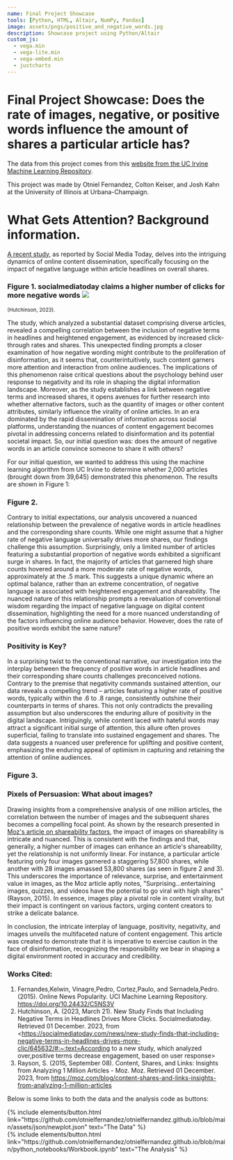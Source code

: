 ```yaml
---
name: Final Project Showcase
tools: [Python, HTML, Altair, NumPy, Pandas]
image: assets/pngs/positive_and_negative_words.jpg
description: Showcase project using Python/Altair
custom_js:
  - vega.min
  - vega-lite.min
  - vega-embed.min
  - justcharts
---
```



# Final Project Showcase: Does the rate of images, negative, or positive words influence the amount of shares a particular article has?

The data from this project comes from this [website from the UC Irvine Machine Learning Repository](https://archive.ics.uci.edu/dataset/332/online+news+popularity). 

This project was made by Otniel Fernandez, Colton Keiser, and Josh Kahn at the University of Illinois at Urbana-Champaign.

<!-- We can use a vegachart HTML tag like so:-->
<!-- ```do this once, then again at the end of the HTML tag-->






# What Gets Attention? Background information.

[A recent study](https://www.socialmediatoday.com/news/new-study-finds-that-including-negative-terms-in-headlines-drives-more-clic/645632/#:~:text=According%20to%20a%20new%20study%2C%20which%20analyzed%20over,positive%20terms%20decrease%20engagement%2C%20based%20on%20user%20response.), as reported by Social Media Today, delves into the intriguing dynamics of online content dissemination, specifically focusing on the impact of negative language within article headlines on overall shares. 

### Figure 1. socialmediatoday claims a higher number of clicks for more negative words <img src="https://www.socialmediatoday.com/imgproxy/85SUeEM4ugdupxuDxXBpJaUtGRB1cEUqNYo0Vwbegus/g:ce/rs:fill:685:182:0/bG9jYWw6Ly8vZGl2ZWltYWdlL3Vwd29ydGh5X2FuYWx5c2lzMi5wbmc.png"> 
<span style="font-size: smaller;">(Hutchinson, 2023).</span>



The study, which analyzed a substantial dataset comprising diverse articles, revealed a compelling correlation between the inclusion of negative terms in headlines and heightened engagement, as evidenced by increased click-through rates and shares. This unexpected finding prompts a closer examination of how negative wording might contribute to the proliferation of disinformation, as it seems that, counterintuitively, such content garners more attention and interaction from online audiences. The implications of this phenomenon raise critical questions about the psychology behind user response to negativity and its role in shaping the digital information landscape. Moreover, as the study establishes a link between negative terms and increased shares, it opens avenues for further research into whether alternative factors, such as the quantity of images or other content attributes, similarly influence the virality of online articles. In an era dominated by the rapid dissemination of information across social platforms, understanding the nuances of content engagement becomes pivotal in addressing concerns related to disinformation and its potential societal impact. So, our initial question was: does the amount of negative words in an article convince someone to share it with others?

For our initial question, we wanted to address this using the machine learning algorithm from UC Irvine to determine whether 2,000 articles (brought down from 39,645) demonstrated this phenomenon. The results are shown in Figure 1:




### Figure 2.

<vegachart schema-url="{{ site.baseurl }}/assets/json/scatter_plot_negative.json" style="width: 100%"></vegachart>

Contrary to initial expectations, our analysis uncovered a nuanced relationship between the prevalence of negative words in article headlines and the corresponding share counts. While one might assume that a higher rate of negative language universally drives more shares, our findings challenge this assumption. Surprisingly, only a limited number of articles featuring a substantial proportion of negative words exhibited a significant surge in shares. In fact, the majority of articles that garnered high share counts hovered around a more moderate rate of negative words, approximately at the .5 mark. This suggests a unique dynamic where an optimal balance, rather than an extreme concentration, of negative language is associated with heightened engagement and shareability. The nuanced nature of this relationship prompts a reevaluation of conventional wisdom regarding the impact of negative language on digital content dissemination, highlighting the need for a more nuanced understanding of the factors influencing online audience behavior. However, does the rate of positive words exhibit the same nature?

### Positivity is Key?

In a surprising twist to the conventional narrative, our investigation into the interplay between the frequency of positive words in article headlines and their corresponding share counts challenges preconceived notions. Contrary to the premise that negativity commands sustained attention, our data reveals a compelling trend – articles featuring a higher rate of positive words, typically within the .6 to .8 range, consistently outshine their counterparts in terms of shares. This not only contradicts the prevailing assumption but also underscores the enduring allure of positivity in the digital landscape. Intriguingly, while content laced with hateful words may attract a significant initial surge of attention, this allure often proves superficial, failing to translate into sustained engagement and shares. The data suggests a nuanced user preference for uplifting and positive content, emphasizing the enduring appeal of optimism in capturing and retaining the attention of online audiences.

### Figure 3.

<vegachart schema-url="{{ site.baseurl }}/assets/json/scatter_plot_positive.json" style="width: 100%"></vegachart>


### Pixels of Persuasion: What about images?

Drawing insights from a comprehensive analysis of one million articles, the correlation between the number of images and the subsequent shares becomes a compelling focal point. As shown by the research presented in [Moz's article on shareability factors](https://moz.com/blog/content-shares-and-links-insights-from-analyzing-1-million-articles), the impact of images on shareability is intricate and nuanced. This is consistent with the findings and that, generally, a higher number of images can enhance an article's shareability, yet the relationship is not uniformly linear. For instance, a particular article featuring only four images garnered a staggering 57,800 shares, while another with 28 images amassed 53,800 shares (as seen in figure 2 and 3). This underscores the importance of relevance, surprise, and entertainment value in images, as the Moz article aptly notes, "Surprising...entertaining images, quizzes, and videos have the potential to go viral with high shares" (Rayson, 2015). In essence, images play a pivotal role in content virality, but their impact is contingent on various factors, urging content creators to strike a delicate balance. 

In conclusion, the intricate interplay of language, positivity, negativity, and images unveils the multifaceted nature of content engagement. This article was created to demonstrate that it is imperative to exercise caution in the face of disinformation, recognizing the responsibility we bear in shaping a digital environment rooted in accuracy and credibility.

### Works Cited:

1. Fernandes,Kelwin, Vinagre,Pedro, Cortez,Paulo, and Sernadela,Pedro. (2015). Online News Popularity. UCI Machine Learning Repository. <https://doi.org/10.24432/C5NS3V>
2. Hutchinson, A. (2023, March 21). New Study Finds that Including Negative Terms in Headlines Drives More Clicks. Socialmediatoday. Retrieved 01 December. 2023, from <https://socialmediatoday.com/news/new-study-finds-that-including-negative-terms-in-headlines-drives-more-clic/645632/#:~:text=According to a new study, which analyzed over,positive terms decrease engagement, based on user response>
3. Rayson, S. (2015, September 08). Content, Shares, and Links: Insights from Analyzing 1 Million Articles - Moz. Moz. Retrieved 01 December. 2023, from <https://moz.com/blog/content-shares-and-links-insights-from-analyzing-1-million-articles>

Below is some links to both the data and the analysis code as buttons:

<!--```
<div class="left">
{% include elements/button.html link="https://github.com/otnielfernandez/otnielfernandez.github.io/blob/main/assets/json/newplot.json" text="The Data" %}
</div>

<div class="right">
{% include elements/button.html link="https://github.com/otnielfernandez/otnielfernandez.github.io/blob/main/python_notebooks/Workbook.ipynb" text="The Analysis" %}
</div>
```-->

<!-- these are written in a combo of html and liquid --> 

<div class="left">
{% include elements/button.html link="https://github.com/otnielfernandez/otnielfernandez.github.io/blob/main/assets/json/newplot.json" text="The Data" %}
</div>

<div class="right">
{% include elements/button.html link="https://github.com/otnielfernandez/otnielfernandez.github.io/blob/main/python_notebooks/Workbook.ipynb" text="The Analysis" %}
</div>

